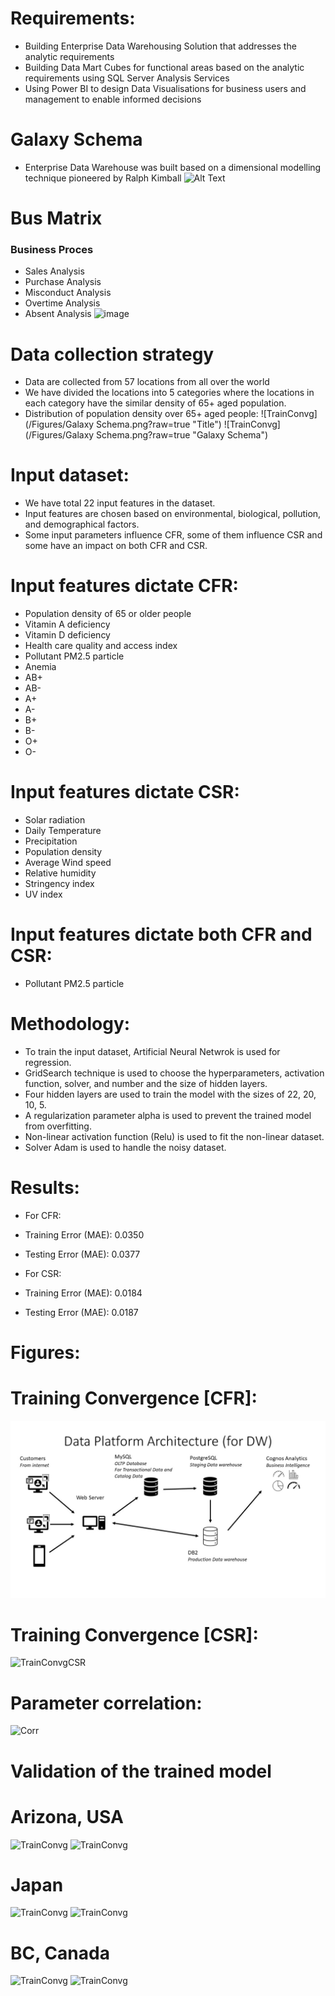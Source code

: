 # Requirements:
- Building Enterprise Data Warehousing Solution that addresses the analytic requirements
- Building Data Mart Cubes for functional areas based on the analytic requirements using SQL Server Analysis Services
- Using Power BI to design Data Visualisations for business users and management to enable informed decisions

# Galaxy Schema
- Enterprise Data Warehouse was built based on a dimensional modelling technique pioneered by Ralph Kimball
![Alt Text](https://github.com/sshahidul29/Sales-and-Procurement-Data-Integration-and-Analytics-Framework/blob/main/Figures/Galaxy%20Schema.PNG?raw=true "Galaxy Schema")

# Bus  Matrix 
### Business Proces
- Sales Analysis
- Purchase Analysis
- Misconduct Analysis
- Overtime Analysis
- Absent Analysis
![image](https://github.com/sshahidul29/Sales-and-Procurement-Data-Integration-and-Analytics-Framework/assets/45549865/3afa373c-2973-4efc-a002-825add73555f)

# Data collection strategy
- Data are collected from 57 locations from all over the world
- We have divided the locations into 5 categories where the locations in each category have the similar density of 65+ aged population.  
- Distribution of population density over 65+ aged people: 
![TrainConvg](/Figures/Galaxy Schema.png?raw=true "Title")
![TrainConvg](/Figures/Galaxy Schema.png?raw=true "Galaxy Schema")

# Input dataset:
- We have total 22 input features in the dataset.
- Input features are chosen based on environmental, biological, pollution, and demographical factors.
- Some input parameters influence CFR, some of them influence CSR and some have an impact on both CFR and CSR. 

# Input features dictate CFR:
- Population density of 65 or older people 
- Vitamin A deficiency 
- Vitamin D deficiency 
- Health care quality and access index
- Pollutant PM2.5 particle 
- Anemia 
- AB+ 
- AB-
- A+
- A- 
- B+ 
- B- 
- O+ 
- O- 

# Input features dictate CSR:
- Solar radiation
- Daily Temperature 
- Precipitation
- Population density
- Average Wind speed
- Relative humidity
- Stringency index
- UV index

# Input features dictate both CFR and CSR:
- Pollutant PM2.5 particle 

# Methodology:
- To train the input dataset, Artificial Neural Netwrok is used for regression.
- GridSearch technique is used to choose the hyperparameters, activation function, solver, and number and the size of hidden layers. 
- Four hidden layers are used to train the model with the sizes of 22, 20, 10, 5. 
- A regularization parameter alpha is used to prevent the trained model from overfitting. 
- Non-linear activation function (Relu) is used to fit the non-linear dataset.
- Solver Adam is used to handle the noisy dataset. 

# Results:
- For CFR:
- Training Error (MAE): 0.0350
- Testing Error (MAE): 0.0377

- For CSR:
- Training Error (MAE): 0.0184
- Testing Error (MAE): 0.0187

# Figures:
# Training Convergence [CFR]: 
![TrainConvg](/Figures/dw_architecture.png?raw=true "Title")
# Training Convergence [CSR]: 
![TrainConvgCSR](Sohel/1542844586079.jpg?raw=true "Title")
# Parameter correlation: 
![Corr](Results/Figures/CorrCoefficient.png?raw=true "Title")

# Validation of the trained model
# Arizona, USA
![TrainConvg](Results/Validation/ArizonaCFR.png?raw=true "Title")
![TrainConvg](Results/Validation/ArizonaCSR.png?raw=true "Title")
# Japan
![TrainConvg](Results/Validation/JapanCFR.png?raw=true "Title")
![TrainConvg](Results/Validation/JapanCSR.png?raw=true "Title")
# BC, Canada
![TrainConvg](Results/Validation/BCCanadaCFR.png?raw=true "Title")
![TrainConvg](Results/Validation/BCCanadaCSR.png?raw=true "Title")
